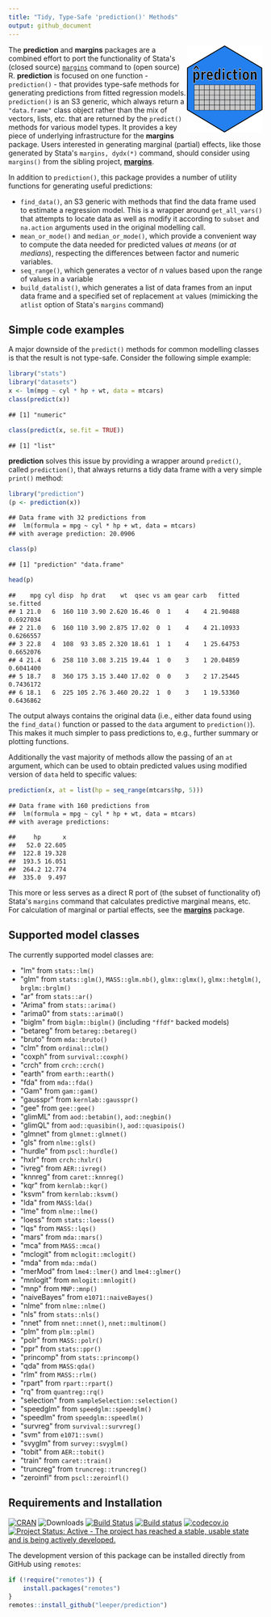 ```yaml
---
title: "Tidy, Type-Safe 'prediction()' Methods"
output: github_document
---
```


<img src="man/figures/logo.png" align="right" />

The **prediction** and **margins** packages are a combined effort to port the functionality of Stata's (closed source) [`margins`](http://www.stata.com/help.cgi?margins) command to (open source) R. **prediction** is focused on one function - `prediction()` - that provides type-safe methods for generating predictions from fitted regression models. `prediction()` is an S3 generic, which always return a `"data.frame"` class object rather than the mix of vectors, lists, etc. that are returned by the `predict()` methods for various model types. It provides a key piece of underlying infrastructure for the **margins** package. Users interested in generating marginal (partial) effects, like those generated by Stata's `margins, dydx(*)` command, should consider using `margins()` from the sibling project, [**margins**](https://cran.r-project.org/package=margins).

In addition to `prediction()`, this package provides a number of utility functions for generating useful predictions:

 - `find_data()`, an S3 generic with methods that find the data frame used to estimate a regression model. This is a wrapper around `get_all_vars()` that attempts to locate data as well as modify it according to `subset` and `na.action` arguments used in the original modelling call.
 - `mean_or_mode()` and `median_or_mode()`, which provide a convenient way to compute the data needed for predicted values *at means* (or *at medians*), respecting the differences between factor and numeric variables.
 - `seq_range()`, which generates a vector of *n* values based upon the range of values in a variable
 - `build_datalist()`, which generates a list of data frames from an input data frame and a specified set of replacement `at` values (mimicking the `atlist` option of Stata's `margins` command)

## Simple code examples



A major downside of the `predict()` methods for common modelling classes is that the result is not type-safe. Consider the following simple example:


```r
library("stats")
library("datasets")
x <- lm(mpg ~ cyl * hp + wt, data = mtcars)
class(predict(x))
```

```
## [1] "numeric"
```

```r
class(predict(x, se.fit = TRUE))
```

```
## [1] "list"
```

**prediction** solves this issue by providing a wrapper around `predict()`, called `prediction()`, that always returns a tidy data frame with a very simple `print()` method:


```r
library("prediction")
(p <- prediction(x))
```

```
## Data frame with 32 predictions from
##  lm(formula = mpg ~ cyl * hp + wt, data = mtcars)
## with average prediction: 20.0906
```

```r
class(p)
```

```
## [1] "prediction" "data.frame"
```

```r
head(p)
```

```
##    mpg cyl disp  hp drat    wt  qsec vs am gear carb   fitted se.fitted
## 1 21.0   6  160 110 3.90 2.620 16.46  0  1    4    4 21.90488 0.6927034
## 2 21.0   6  160 110 3.90 2.875 17.02  0  1    4    4 21.10933 0.6266557
## 3 22.8   4  108  93 3.85 2.320 18.61  1  1    4    1 25.64753 0.6652076
## 4 21.4   6  258 110 3.08 3.215 19.44  1  0    3    1 20.04859 0.6041400
## 5 18.7   8  360 175 3.15 3.440 17.02  0  0    3    2 17.25445 0.7436172
## 6 18.1   6  225 105 2.76 3.460 20.22  1  0    3    1 19.53360 0.6436862
```

The output always contains the original data (i.e., either data found using the `find_data()` function or passed to the `data` argument to `prediction()`). This makes it much simpler to pass predictions to, e.g., further summary or plotting functions.

Additionally the vast majority of methods allow the passing of an `at` argument, which can be used to obtain predicted values using modified version of `data` held to specific values:


```r
prediction(x, at = list(hp = seq_range(mtcars$hp, 5)))
```

```
## Data frame with 160 predictions from
##  lm(formula = mpg ~ cyl * hp + wt, data = mtcars)
## with average predictions:
```

```
##     hp      x
##   52.0 22.605
##  122.8 19.328
##  193.5 16.051
##  264.2 12.774
##  335.0  9.497
```

This more or less serves as a direct R port of (the subset of functionality of) Stata's `margins` command that calculates predictive marginal means, etc. For calculation of marginal or partial effects, see the [**margins**](https://cran.r-project.org/package=margins) package.

## Supported model classes

The currently supported model classes are:

 - "lm" from `stats::lm()`
 - "glm" from `stats::glm()`, `MASS::glm.nb()`, `glmx::glmx()`, `glmx::hetglm()`, `brglm::brglm()`
 - "ar" from `stats::ar()`
 - "Arima" from `stats::arima()`
 - "arima0" from `stats::arima0()`
 - "biglm" from `biglm::biglm()` (including `"ffdf"` backed models)
 - "betareg" from `betareg::betareg()`
 - "bruto" from `mda::bruto()`
 - "clm" from `ordinal::clm()`
 - "coxph" from `survival::coxph()`
 - "crch" from `crch::crch()`
 - "earth" from `earth::earth()`
 - "fda" from `mda::fda()`
 - "Gam" from `gam::gam()`
 - "gausspr" from `kernlab::gausspr()`
 - "gee" from `gee::gee()`
 - "glimML" from `aod::betabin()`, `aod::negbin()`
 - "glimQL" from `aod::quasibin()`, `aod::quasipois()`
 - "glmnet" from `glmnet::glmnet()`
 - "gls" from `nlme::gls()`
 - "hurdle" from `pscl::hurdle()`
 - "hxlr" from `crch::hxlr()`
 - "ivreg" from `AER::ivreg()`
 - "knnreg" from `caret::knnreg()`
 - "kqr" from `kernlab::kqr()`
 - "ksvm" from `kernlab::ksvm()`
 - "lda" from `MASS:lda()`
 - "lme" from `nlme::lme()`
 - "loess" from `stats::loess()`
 - "lqs" from `MASS::lqs()`
 - "mars" from `mda::mars()`
 - "mca" from `MASS::mca()`
 - "mclogit" from `mclogit::mclogit()`
 - "mda" from `mda::mda()`
 - "merMod" from `lme4::lmer()` and `lme4::glmer()`
 - "mnlogit" from `mnlogit::mnlogit()`
 - "mnp" from `MNP::mnp()`
 - "naiveBayes" from `e1071::naiveBayes()`
 - "nlme" from `nlme::nlme()`
 - "nls" from `stats::nls()`
 - "nnet" from `nnet::nnet()`, `nnet::multinom()`
 - "plm" from `plm::plm()`
 - "polr" from `MASS::polr()`
 - "ppr" from `stats::ppr()`
 - "princomp" from `stats::princomp()`
 - "qda" from `MASS:qda()`
 - "rlm" from `MASS::rlm()`
 - "rpart" from `rpart::rpart()`
 - "rq" from `quantreg::rq()`
 - "selection" from `sampleSelection::selection()`
 - "speedglm" from `speedglm::speedglm()`
 - "speedlm" from `speedglm::speedlm()`
 - "survreg" from `survival::survreg()`
 - "svm" from `e1071::svm()`
 - "svyglm" from `survey::svyglm()`
 - "tobit" from `AER::tobit()`
 - "train" from `caret::train()`
 - "truncreg" from `truncreg::truncreg()`
 - "zeroinfl" from `pscl::zeroinfl()`

## Requirements and Installation

[![CRAN](https://www.r-pkg.org/badges/version/prediction)](https://cran.r-project.org/package=prediction)
![Downloads](https://cranlogs.r-pkg.org/badges/prediction)
[![Build Status](https://travis-ci.org/leeper/prediction.svg?branch=master)](https://travis-ci.org/leeper/prediction)
[![Build status](https://ci.appveyor.com/api/projects/status/a4tebeoa98cq07gy/branch/master?svg=true)](https://ci.appveyor.com/project/leeper/prediction/branch/master)
[![codecov.io](https://codecov.io/github/leeper/prediction/coverage.svg?branch=master)](https://codecov.io/github/leeper/prediction?branch=master)
[![Project Status: Active - The project has reached a stable, usable state and is being actively developed.](http://www.repostatus.org/badges/latest/active.svg)](http://www.repostatus.org/#active)

The development version of this package can be installed directly from GitHub using `remotes`:

``` r
if (!require("remotes")) {
    install.packages("remotes")
}
remotes::install_github("leeper/prediction")
```
